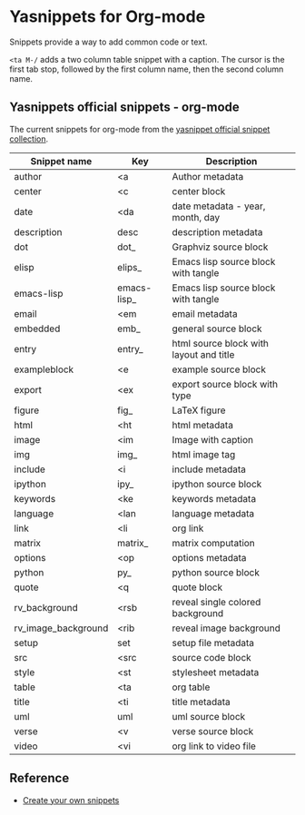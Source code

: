 # Yasnippets for Org-mode
Snippets provide a way to add common code or text.

`<ta M-/` adds a two column table snippet with a caption.  The cursor is the first tab stop, followed by the first column name, then the second column name.

## Yasnippets official snippets - org-mode

The current snippets for org-mode from the [yasnippet official snippet collection](https://github.com/AndreaCrotti/yasnippet-snippets/tree/master/snippets/org-mode).

| Snippet name        | Key         | Description                             |
|---------------------|-------------|-----------------------------------------|
| author              | <a          | Author metadata                         |
| center              | <c          | center block                            |
| date                | <da         | date metadata - year, month, day        |
| description         | desc        | description metadata                    |
| dot                 | dot_        | Graphviz source block                   |
| elisp               | elips_      | Emacs lisp source block with tangle     |
| emacs-lisp          | emacs-lisp_ | Emacs lisp source block with tangle     |
| email               | <em         | email metadata                          |
| embedded            | emb_        | general source block                    |
| entry               | entry_      | html source block with layout and title |
| exampleblock        | <e          | example source block                    |
| export              | <ex         | export source block with type           |
| figure              | fig_        | LaTeX figure                            |
| html                | <ht         | html metadata                           |
| image               | <im         | Image with caption                      |
| img                 | img_        | html image tag                          |
| include             | <i          | include metadata                        |
| ipython             | ipy_        | ipython source block                    |
| keywords            | <ke         | keywords metadata                       |
| language            | <lan        | language metadata                       |
| link                | <li         | org link                                |
| matrix              | matrix_     | matrix computation                      |
| options             | <op         | options metadata                        |
| python              | py_         | python source block                     |
| quote               | <q          | quote block                             |
| rv_background       | <rsb        | reveal single colored background        |
| rv_image_background | <rib        | reveal image background                 |
| setup               | set         | setup file metadata                     |
| src                 | <src        | source code block                       |
| style               | <st         | stylesheet metadata                     |
| table               | <ta         | org table                               |
| title               | <ti         | title metadata                          |
| uml                 | uml         | uml source block                        |
| verse               | <v          | verse source block                      |
| video               | <vi         | org link to video file                  |

## Reference
* [Create your own snippets](/snippets/add-your-own-snippets.md)
